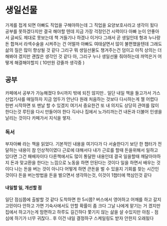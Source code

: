 # 생일선물

가게를 접게 되면 아빠도 직업을 구해야하는데 그 직업을 요양보호사라고 생각이 됬다 공부를 못하겠다지만 결국 해야할 텐데 지금 가장 걱정인건 시력이다 아빠 눈이 안좋아서 글씨도 제대로 못보는데 책 
거들기나 하겠나 이거다 그래서 곧 생일인데 형과 누나랑돈 합쳐서 라섹수술을 시켜주는 건 어떨까 아빠도 여태살면서 많이 불편했을텐데 그래도 삶의 질은 많이 향상될 것 같다 그리구 뭐 생일선물도 챙겨주는건
덤이고 아직 상의는 더 해봐야 겠지만 괜찮은 생각인 것 같다 아, 그리구 누나 생일선물 줘야하는데 까먹은거 어떻게 해결해야할지 ( 10만원 걍줄까 생각중 )

## 공부

카페에서 공부가 가능해졌다 9시까지 밖에 되진 않지만.. 일단 내일 책을 들고가서 가스산업기사를 매일하자 지금 엄두가 안난다 원래 처음하는 것보다 다시하는게 젤 어렵다 한번 시작하면 또 맨날 할 수 있겠지
여기서 중요한건 또 내 의지도 상당히 관여를 많이한다는것 루틴을 다시 만들어야 한다 긱사나 집에서 노가리까는건 내돈과 더불어 인생을 날리는 것이다 카페가서 지식을 쌓자. 

### 독서

부자아빠 라는 책을 읽었다. 기본적인 내용을 여기다가 다 서술한다기 보단 한 챕터가 전달하는 내용이 참 인상적이였다 근로에 대해서다 내가 근로를 할때 돈을위해서 일하고 있다면 그건 패배자이다 다른책에서도
많이 통달한 내용인데 결국 일을할때 깨달아야하지 돈과 맞교환을 한다는 느낌으로 노동을 하면 안된다는 것이다 일을 하면서 배우는 것이다 나는 돈을 버는 것이 아니다 어떻게 하면 큰돈을 벌 수 있을지
기회를 찾는 시간인 것이다 돈을 버는방법을 돈을 벌으면서 생각하는것, 이것이 1챕터에 핵심인것 같다

#### 내일할 일, 개선할 점

일단 점심쯤에 출발할 것 같다 도착하면 한 5시쯤? 버스에서 영어하고 어깨를 하고 갈지 고민이다 안하고 가면 기숙사에서도 안할 확률이 좀 크다 그날 나에게 맡기는 거 겠지만 집에서 하고가는게 맘편하고
하루도 길긴하다 쫓기지 않는 삶을 살 수있지만 아침 - 점심에 하기가 너무 귀찮다.. 후 이건 내일 결정하구 스케일링도 받자 안한지 오래됬다
